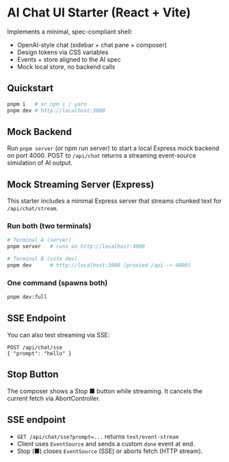 # AI Chat UI Starter (React + Vite)

Implements a minimal, spec-compliant shell:
- OpenAI-style chat (sidebar + chat pane + composer)
- Design tokens via CSS variables
- Events + store aligned to the AI spec
- Mock local store, no backend calls

## Quickstart
```bash
pnpm i   # or npm i / yarn
pnpm dev # http://localhost:3000
```


## Mock Backend
Run `pnpm server` (or npm run server) to start a local Express mock backend on port 4000.
POST to `/api/chat` returns a streaming event-source simulation of AI output.


## Mock Streaming Server (Express)
This starter includes a minimal Express server that streams chunked text for `/api/chat/stream`.

### Run both (two terminals)
```bash
# Terminal A (server)
pnpm server   # runs on http://localhost:4000

# Terminal B (vite dev)
pnpm dev      # http://localhost:3000 (proxied /api -> 4000)
```

### One command (spawns both)
```bash
pnpm dev:full
```


## SSE Endpoint
You can also test streaming via SSE:
```
POST /api/chat/sse
{ "prompt": "hello" }
```

## Stop Button
The composer shows a Stop ■ button while streaming. It cancels the current fetch via AbortController.


## SSE endpoint
- `GET /api/chat/sse?prompt=...` returns `text/event-stream`
- Client uses `EventSource` and sends a custom `done` event at end.
- Stop (■) closes `EventSource` (SSE) or aborts fetch (HTTP stream).
